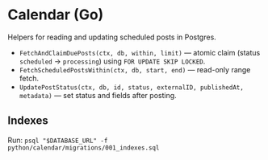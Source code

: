 # Calendar (Go)

Helpers for reading and updating scheduled posts in Postgres.

- `FetchAndClaimDuePosts(ctx, db, within, limit)` — atomic claim (status `scheduled` -> `processing`) using `FOR UPDATE SKIP LOCKED`.
- `FetchScheduledPostsWithin(ctx, db, start, end)` — read-only range fetch.
- `UpdatePostStatus(ctx, db, id, status, externalID, publishedAt, metadata)` — set status and fields after posting.

## Indexes
Run: `psql "$DATABASE_URL" -f python/calendar/migrations/001_indexes.sql`

